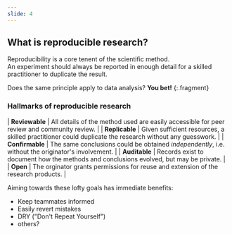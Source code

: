 ```yaml
---
slide: 4
---
```


## What is reproducible research?

Reproducibility is a core tenent of the scientific method.  
An experiment should always be reported in enough detail for a skilled practitioner to duplicate the result.

Does the same principle apply to data analysis? **You bet!**
{:.fragment}

<!--split-->

### Hallmarks of reproducible research

| **Reviewable**  | All details of the method used are easily accessible for peer review and community review.           |
| **Replicable**  | Given sufficient resources, a skilled practitioner could duplicate the research without any guesswork. |
| **Confirmable** | The same conclusions could be obtained *independently*, i.e. without the originator's involvement.     |
| **Auditable**   | Records exist to document how the methods and conclusions evolved, but may be private.                  |
| **Open**        | The orginator grants permissions for reuse and extension of the research products.                        |

[//]: # " Victoria Stodden et al. (2013) "

<!--split-->

Aiming towards these lofty goals has immediate benefits:

+ Keep teammates informed
+ Easily revert mistakes
+ DRY ("Don't Repeat Yourself")
+ others?

